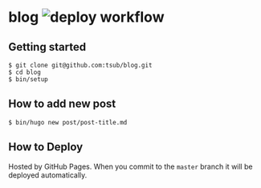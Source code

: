# blog ![deploy workflow](https://github.com/tsub/blog/actions/workflows/deploy.yml/badge.svg)

## Getting started

```
$ git clone git@github.com:tsub/blog.git
$ cd blog
$ bin/setup
```

## How to add new post

```
$ bin/hugo new post/post-title.md
```

## How to Deploy

Hosted by GitHub Pages.
When you commit to the `master` branch it will be deployed automatically.
